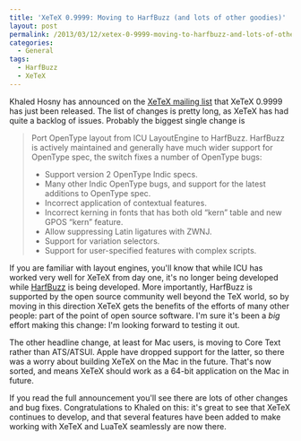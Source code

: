 ```yaml
---
title: 'XeTeX 0.9999: Moving to HarfBuzz (and lots of other goodies)'
layout: post
permalink: /2013/03/12/xetex-0-9999-moving-to-harfbuzz-and-lots-of-other-goodies/
categories:
  - General
tags:
  - HarfBuzz
  - XeTeX
---
```

Khaled Hosny has announced on the [XeTeX mailing list](https://tug.org/mailman/listinfo/xetex) that XeTeX 0.9999 has just been released. The list of changes is pretty long, as XeTeX has had quite a backlog of issues. Probably the biggest single change is

>  Port OpenType layout from ICU LayoutEngine to HarfBuzz. HarfBuzz is actively maintained and generally have much wider support for
> OpenType spec, the switch fixes a number of OpenType bugs:
>  
> - Support version 2 OpenType Indic specs.
> - Many other Indic OpenType bugs, and support for the latest additions to OpenType spec.
> - Incorrect application of contextual features.
> - Incorrect kerning in fonts that has both old “kern” table and new GPOS “kern” feature.
> - Allow suppressing Latin ligatures with ZWNJ.
> - Support for variation selectors.
> - Support for user-specified features with complex scripts.

If you are familiar with layout engines, you'll know that while ICU has worked very well for XeTeX from day one, it's no longer being developed while [HarfBuzz](http://www.freedesktop.org/wiki/Software/HarfBuzz) is being developed. More importantly, HarfBuzz is supported by the open source community well beyond the TeX world, so by moving in this direction XeTeX gets the benefits of the efforts of many other people: part of the point of open source software. I'm sure it's been a _big_ effort making this change: I'm looking forward to testing it out.

The other headline change, at least for Mac users, is moving to Core Text rather than ATS/ATSUI. Apple have dropped support for the latter, so there was a worry about building XeTeX on the Mac in the future. That's now sorted, and means XeTeX should work as a 64-bit application on the Mac in future.

If you read the full announcement you'll see there are lots of other changes and bug fixes. Congratulations to Khaled on this: it's great to see that XeTeX continues to develop, and that several features have been added to make working with XeTeX and LuaTeX seamlessly are now there.
